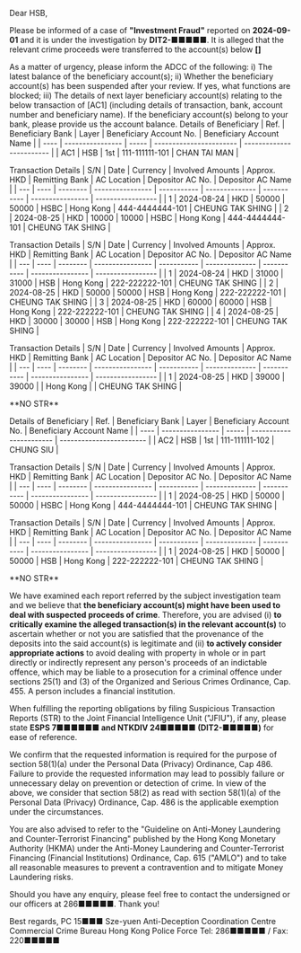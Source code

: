 Dear HSB,

Please be informed of a case of **"Investment Fraud"** reported on **2024-09-01** and it is under the investigation by **DIT2-■■■■■**. It is alleged that the relevant crime proceeds were transferred to the account(s) below **[]**

As a matter of urgency, please inform the ADCC of the following:
i) The latest balance of the beneficiary account(s);
ii) Whether the beneficiary account(s) has been suspended after your review. If yes, what functions are blocked;
iii) The details of next layer beneficiary account(s) relating to the below transaction of [AC1] (including details of transaction, bank, account number and beneficiary name). If the beneficiary account(s) belong to your bank, please provide us the account balance.
Details of Beneficiary
| Ref. | Beneficiary Bank | Layer | Beneficiary Account No. | Beneficiary Account Name |
| ---- | ---------------- | ----- | ----------------------- | ------------------------ |
| AC1 | HSB | 1st | 111-111111-101  | CHAN TAI MAN |

Transaction Details
| S/N | Date | Currency | Involved Amounts | Approx. HKD | Remitting Bank | AC Location | Depositor AC No. | Depositor AC Name |
| --- | ---- | -------- | ---------------- | ----------- | -------------- | ----------- | ---------------- | ----------------- |
| 1 | 2024-08-24 | HKD | 50000 | 50000 | HSBC | Hong Kong | 444-4444444-101 | CHEUNG TAK SHING  |
| 2 | 2024-08-25 | HKD | 10000 | 10000 | HSBC | Hong Kong | 444-4444444-101 | CHEUNG TAK SHING  |


Transaction Details
| S/N | Date | Currency | Involved Amounts | Approx. HKD | Remitting Bank | AC Location | Depositor AC No. | Depositor AC Name |
| --- | ---- | -------- | ---------------- | ----------- | -------------- | ----------- | ---------------- | ----------------- |
| 1 | 2024-08-24 | HKD | 31000 | 31000 | HSB | Hong Kong | 222-222222-101  | CHEUNG TAK SHING  |
| 2 | 2024-08-25 | HKD | 50000 | 50000 | HSB | Hong Kong | 222-222222-101  | CHEUNG TAK SHING  |
| 3 | 2024-08-25 | HKD | 60000 | 60000 | HSB | Hong Kong | 222-222222-101  | CHEUNG TAK SHING  |
| 4 | 2024-08-25 | HKD | 30000 | 30000 | HSB | Hong Kong | 222-222222-101  | CHEUNG TAK SHING  |


Transaction Details
| S/N | Date | Currency | Involved Amounts | Approx. HKD | Remitting Bank | AC Location | Depositor AC No. | Depositor AC Name |
| --- | ---- | -------- | ---------------- | ----------- | -------------- | ----------- | ---------------- | ----------------- |
| 1 | 2024-08-25 | HKD | 39000 | 39000 |  | Hong Kong | | CHEUNG TAK SHING  |

\*\*NO STR\*\*

Details of Beneficiary
| Ref. | Beneficiary Bank | Layer | Beneficiary Account No. | Beneficiary Account Name |
| ---- | ---------------- | ----- | ----------------------- | ------------------------ |
| AC2 | HSB | 1st | 111-111111-102  | CHUNG SIU |


Transaction Details
| S/N | Date | Currency | Involved Amounts | Approx. HKD | Remitting Bank | AC Location | Depositor AC No. | Depositor AC Name |
| --- | ---- | -------- | ---------------- | ----------- | -------------- | ----------- | ---------------- | ----------------- |
| 1 | 2024-08-25 | HKD | 50000 | 50000 | HSBC | Hong Kong | 444-4444444-101 | CHEUNG TAK SHING  |


Transaction Details
| S/N | Date | Currency | Involved Amounts | Approx. HKD | Remitting Bank | AC Location | Depositor AC No. | Depositor AC Name |
| --- | ---- | -------- | ---------------- | ----------- | -------------- | ----------- | ---------------- | ----------------- |
| 1 | 2024-08-25 | HKD | 50000 | 50000 | HSB | Hong Kong | 222-222222-101  | CHEUNG TAK SHING  |

\*\*NO STR\*\*

We have examined each report referred by the subject investigation team and we believe that **the beneficiary account(s) might have been used to deal with suspected proceeds of crime**. Therefore, you are advised (i) **to critically examine the alleged transaction(s) in the relevant account(s)** to ascertain whether or not you are satisfied that the provenance of the deposits into the said account(s) is legitimate and (ii) **to actively consider appropriate actions** to avoid dealing with property in whole or in part directly or indirectly represent any person's proceeds of an indictable offence, which may be liable to a prosecution for a criminal offence under sections 25(1) and (3) of the Organized and Serious Crimes Ordinance, Cap. 455. A person includes a financial institution.

When fulfilling the reporting obligations by filing Suspicious Transaction Reports (STR) to the Joint Financial Intelligence Unit ("JFIU"), if any, please state **ESPS 7■■■■■■ and NTKDIV 24■■■■■ (DIT2-■■■■■)** for ease of reference.

We confirm that the requested information is required for the purpose of section 58(1)(a) under the Personal Data (Privacy) Ordinance, Cap 486. Failure to provide the requested information may lead to possibly failure or unnecessary delay on prevention or detection of crime. In view of the above, we consider that section 58(2) as read with section 58(1)(a) of the Personal Data (Privacy) Ordinance, Cap. 486 is the applicable exemption under the circumstances.

You are also advised to refer to the "Guideline on Anti-Money Laundering and Counter-Terrorist Financing" published by the Hong Kong Monetary Authority (HKMA) under the Anti-Money Laundering and Counter-Terrorist Financing (Financial Institutions) Ordinance, Cap. 615 ("AMLO") and to take all reasonable measures to prevent a contravention and to mitigate Money Laundering risks.

Should you have any enquiry, please feel free to contact the undersigned or our officers at 286■■■■■. Thank you! 

Best regards, 
PC 15■■■ Sze-yuen 
Anti-Deception Coordination Centre 
Commercial Crime Bureau 
Hong Kong Police Force
Tel: 286■■■■■ / Fax: 220■■■■■